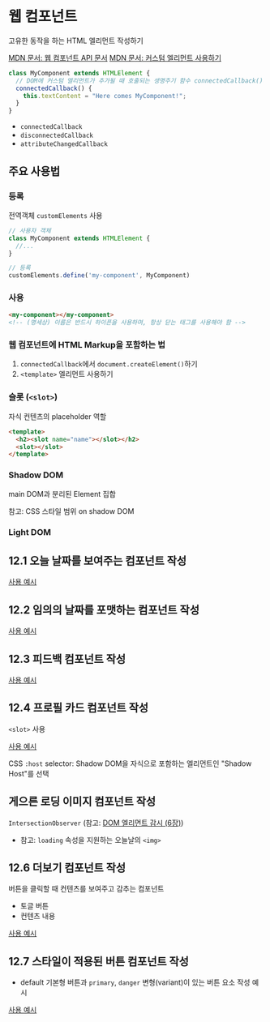 # 웹 컴포넌트

고유한 동작을 하는 HTML 엘리먼트 작성하기

[MDN 문서: 웹 컴포넌트 API 문서](https://developer.mozilla.org/en-US/docs/Web/API/Web_components)
[MDN 문서: 커스텀 엘리먼트 사용하기](https://developer.mozilla.org/en-US/docs/Web/API/Web_components/Using_custom_elements)

```js
class MyComponent extends HTMLElement {
  // DOM에 커스텀 엘리먼트가 추가될 때 호출되는 생명주기 함수 connectedCallback():
  connectedCallback() {
    this.textContent = "Here comes MyComponent!";
  }
}
```

* `connectedCallback`
* `disconnectedCallback`
* `attributeChangedCallback`

## 주요 사용법

### 등록

전역객체 `customElements` 사용

```js
// 사용자 객체
class MyComponent extends HTMLElement {
  //...
}

// 등록
customElements.define('my-component', MyComponent)
```

### 사용

```html
<my-component></my-component>
<!-- (명세상) 이름은 반드시 하이픈을 사용하며, 항상 닫는 태그를 사용해야 함 -->
```

### 웹 컴포넌트에 HTML Markup을 포함하는 법

1. `connectedCallback`에서 `document.createElement()`하기
2. `<template>` 엘리먼트 사용하기

### 슬롯 (`<slot>`)

자식 컨텐츠의 placeholder 역할

```html
<template>
  <h2><slot name="name"></slot></h2>
  <slot></slot>
</template>
```

### Shadow DOM

main DOM과 분리된 Element 집합

참고: CSS 스타일 범위 on shadow DOM

### Light DOM

## 12.1 오늘 날짜를 보여주는 컴포넌트 작성

[사용 예시](./12-1-today.html)

## 12.2 임의의 날짜를 포맷하는 컴포넌트 작성

[사용 예시](./12-2-date-formatter.html)

## 12.3 피드백 컴포넌트 작성

[사용 예시](./12-3-feedback-component.html)

## 12.4 프로필 카드 컴포넌트 작성

`<slot>` 사용

[사용 예시](./12-4-profile-card.html)

CSS `:host` selector: Shadow DOM을 자식으로 포함하는 엘리먼트인 "Shadow Host"를 선택

## 게으른 로딩 이미지 컴포넌트 작성

`IntersectionObserver` (참고: [DOM 엘리먼트 감시 (6장)](../6-observing-dom-elements/6-observing-dom-elements.md))

* 참고: `loading` 속성을 지원하는 오늘날의 `<img>`

## 12.6 더보기 컴포넌트 작성

버튼을 클릭할 때 컨텐츠를 보여주고 감추는 컴포넌트

* 토글 버튼
* 컨텐츠 내용

[사용 예시](./12-6-disclosure.html)

## 12.7 스타일이 적용된 버튼 컴포넌트 작성

* default 기본형 버튼과 `primary`, `danger` 변형(variant)이 있는 버튼 요소 작성 예시

[사용 예시](./12-7-button.html)

